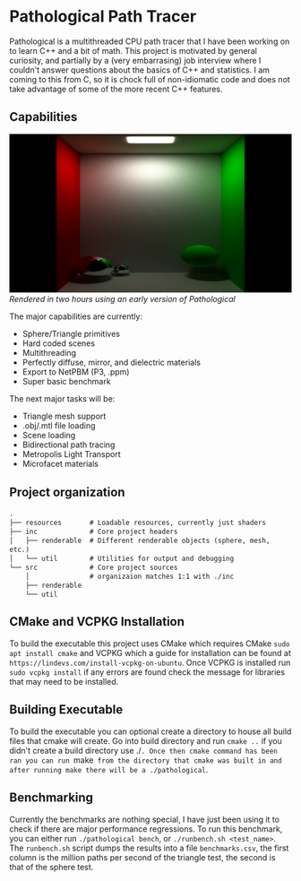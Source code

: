 # Pathological Path Tracer
Pathological is a multithreaded CPU path tracer that I have been
working on to learn C++ and a bit of math. This project is motivated
by general curiosity, and partially by a (very embarrasing) job
interview where I couldn't answer questions about the basics of C++
and statistics.  I am coming to this from C, so it is chock full of
non-idiomatic code and does not take advantage of some of the more
recent C++ features.

## Capabilities

![Sample render](/pics/early-render.png)
*Rendered in two hours using an early version of Pathological*

The major capabilities are currently:
- Sphere/Triangle primitives
- Hard coded scenes
- Multithreading
- Perfectly diffuse, mirror, and dielectric materials
- Export to NetPBM (P3, .ppm)
- Super basic benchmark

The next major tasks will be:
- Triangle mesh support
- .obj/.mtl file loading
- Scene loading
- Bidirectional path tracing
- Metropolis Light Transport
- Microfacet materials

## Project organization
```
.
├── resources       # Loadable resources, currently just shaders
├── inc             # Core project headers
│   ├── renderable  # Different renderable objects (sphere, mesh, etc.)
│   └── util        # Utilities for output and debugging
└── src             # Core project sources
    │               # organizaion matches 1:1 with ./inc
    ├── renderable
    └── util
```

## CMake and VCPKG Installation
To build the executable this project uses CMake which requires CMake `sudo apt
install cmake` and VCPKG which a guide for installation can be found at
`https://lindevs.com/install-vcpkg-on-ubuntu`. Once VCPKG is installed
run `sudo vcpkg install` if any errors are found check the message for 
libraries that may need to be installed. 

## Building Executable
To build the executable you can optional create a directory to house all build 
files that cmake will create. Go into build directory and run `cmake ..` 
if you didn't create a build directory use ./`. Once then cmake command has
been ran you can run `make` from the directory that cmake was built in and
after running make there will be a ./pathological`.

## Benchmarking
Currently the benchmarks are nothing special, I have just been using
it to check if there are major performance regressions. To run this
benchmark, you can either run `./pathological bench`, or
`./runbench.sh <test_name>`. The `runbench.sh` script dumps the
results into a file `benchmarks.csv`, the first column is the million
paths per second of the triangle test, the second is that of the
sphere test.
